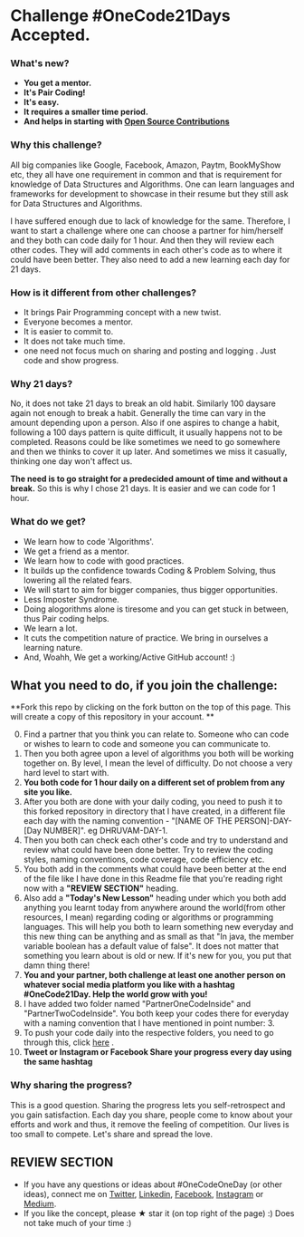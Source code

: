 # Challenge #OneCode21Days Accepted. 

### What's new?
* **You get a mentor.**
* **It's Pair Coding!**
* **It's easy.**
* **It requires a smaller time period.**
* **And helps in starting with [Open Source Contributions](https://www.quora.com/What-really-is-open-source-contribution)**

### Why this challenge? 
All big companies like Google, Facebook, Amazon, Paytm, BookMyShow etc, they all have one requirement in common and that is requirement for knowledge of Data Structures and Algorithms. One can learn languages and frameworks for development to showcase in their resume but they still ask for Data Structures and Algorithms.

I have suffered enough due to lack of knowledge for the same. Therefore, I want to start a challenge where one can choose a partner for him/herself and they both can code daily for 1 hour. And then they will review each other codes.  They will add comments in each other's code as to where it could have been better. They also need to add a new learning each day for 21 days.

### How is it different from other challenges?
* It brings Pair Programming concept with a new twist.
* Everyone becomes a mentor.
* It is easier to commit to.
* It does not take much time.
* one need not focus much on sharing and posting and logging
. Just code and show progress.

### Why 21 days?
No, it does not take 21 days to break an old habit. Similarly 100 daysare again not enough to break a habit. Generally the time can vary in the amount depending upon a person. Also if one aspires to change a habit, following a 100 days pattern is quite difficult, it usually happens not to be completed. Reasons could be like sometimes we need to go somewhere and then we thinks to cover it up later. And sometimes we miss it casually, thinking one day won't affect us. 

**The need is to go straight for a predecided amount of time and without a break.** So this is why I chose 21 days. It is easier and we can code for 1 hour. 


### What do we get?
* We learn how to code 'Algorithms'. 
* We get a friend as a mentor. 
* We learn how to code with good practices.
* It builds up the confidence towards Coding & Problem Solving, thus lowering all the related fears.
* We will start to aim for bigger companies, thus bigger opportunities.
* Less Imposter Syndrome.
* Doing alogorithms alone is tiresome and you can get stuck in between, thus Pair coding helps.
* We learn a lot.
* It cuts the competition nature of practice. We bring in ourselves a learning nature.
* And, Woahh, We get a working/Active GitHub account! :)



## What you need to do, if you join the challenge:
**Fork this repo by clicking on the fork button on the top of this page. This will create a copy of this repository in your account.
** 

0. Find a partner that you think you can relate to. Someone who can code or wishes to learn to code and someone you can communicate to.  
1. Then you both agree upon a level of algorithms you both will be working together on. By level, I mean the level of difficulty. Do not choose a very hard level to start with.   
2. **You both code for 1 hour daily on a different set of problem from any site you like.**  
3. After you both are done with your daily coding, you need to push it to this forked repository in directory that I have created, in a different file each day with the naming convention - "[NAME OF THE PERSON]-DAY-[Day NUMBER]". eg DHRUVAM-DAY-1.
4. Then you both can check each other's code and try to understand and review what could have been done better. Try to review the coding styles, naming conventions, code coverage, code efficiency etc.
5. You both add in the comments what could have been better at the end of the file like I have done in this Readme file that you're reading right now with a **"REVIEW SECTION"** heading.
6. Also add a **"Today's New Lesson"** heading under which you both add anything you learnt today from anywhere around the world(from other resources, I mean) regarding coding or algorithms or programming languages. This will help you both to learn something new everyday and this new thing can be anything and as small as that "In java, the member variable boolean has a default value of false". It does not matter that something you learn about is old or new. If it's new for you, you put that damn thing there!
7. **You and your partner, both challenge at least one another person on whatever social media platform you like with a hashtag  #OneCode21Day. Help the world grow with you!**
8. I have added two folder named "PartnerOneCodeInside" and "PartnerTwoCodeInside". You both keep your codes there for everyday with a naming convention that I have mentioned in point number: 3.
9. To push your code daily into the respective folders, you need to go through this, click [here](https://github.com/Roshanjossey/first-contributions) . 
10. **Tweet or Instagram or Facebook Share your progress every day using the same hashtag**


### Why sharing the progress?
This is a good question. Sharing the progress lets you self-retrospect and you gain satisfaction. Each day you share, people come to know about your efforts and work and thus, it remove the feeling of competition. Our lives is too small to compete. Let's share and spread the love.


## REVIEW SECTION
* If you have any questions or ideas about #OneCodeOneDay (or other ideas), connect me on [Twitter](https://twitter.com/PretentiousData), [Linkedin](https://www.linkedin.com/in/dhruvam), [Facebook](https://www.facebook.com/ITasteALiquorNeverBrewed), [Instagram](https://www.instagram.com/dhruvamsharma/) or [Medium](https://medium.com/@dhruvamsharma).  
* If you like the concept, please &#9733; star it (on top right of the page) :) Does not take much of your time :)
